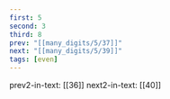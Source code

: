 ```yaml
---
first: 5
second: 3
third: 8
prev: "[[many_digits/5/37]]"
next: "[[many_digits/5/39]]"
tags: [even]
---
```

prev2-in-text: [[36]]
next2-in-text: [[40]]
